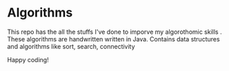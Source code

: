 # Algorithms
This repo has the all the stuffs I've done to imporve my algorothomic skills . 
These algorithms are handwritten written in Java. 
Contains data structures and algorithms like sort, search, connectivity

Happy coding! 

